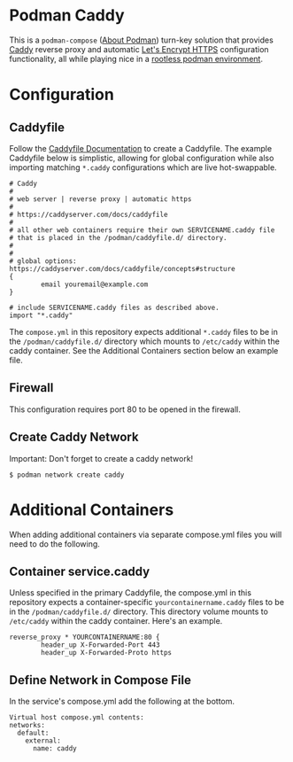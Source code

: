 # Podman Caddy
This is a `podman-compose` ([About Podman](https://docs.podman.io/en/latest/)) turn-key solution that provides [Caddy](https://caddyserver.com/) reverse proxy and automatic [Let's Encrypt HTTPS](https://letsencrypt.org/) configuration functionality, all while playing nice in a [rootless podman environment](https://github.com/containers/podman/blob/main/docs/tutorials/rootless_tutorial.md).

# Configuration

## Caddyfile
Follow the [Caddyfile Documentation](https://caddyserver.com/docs/caddyfile) to create a Caddyfile. The example Caddyfile below is simplistic, allowing for global configuration while also importing matching `*.caddy` configurations which are live hot-swappable.
    
    # Caddy
    #
    # web server | reverse proxy | automatic https
    #
    # https://caddyserver.com/docs/caddyfile
    #
    # all other web containers require their own SERVICENAME.caddy file
    # that is placed in the /podman/caddyfile.d/ directory.
    #
    #
    # global options: https://caddyserver.com/docs/caddyfile/concepts#structure
    {
            email youremail@example.com
    }
    
    # include SERVICENAME.caddy files as described above.
    import "*.caddy"
    
The `compose.yml` in this repository expects additional `*.caddy` files to be in the `/podman/caddyfile.d/` directory which mounts to `/etc/caddy` within the caddy container. See the Additional Containers section below an example file.

## Firewall
This configuration requires port 80 to be opened in the firewall.

## Create Caddy Network
Important: Don't forget to create a caddy network!

    $ podman network create caddy
    
# Additional Containers
When adding additional containers via separate compose.yml files you will need to do the following.

## Container service.caddy
Unless specified in the primary Caddyfile, the compose.yml in this repository expects a container-specific `yourcontainername.caddy` files to be in the `/podman/caddyfile.d/` directory. This directory volume mounts to `/etc/caddy` within the caddy container. Here's an example.

    reverse_proxy * YOURCONTAINERNAME:80 {
            header_up X-Forwarded-Port 443
            header_up X-Forwarded-Proto https
    
## Define Network in Compose File
In the service's compose.yml add the following at the bottom.
    
    Virtual host compose.yml contents:
    networks:
      default:
        external:
          name: caddy
    
